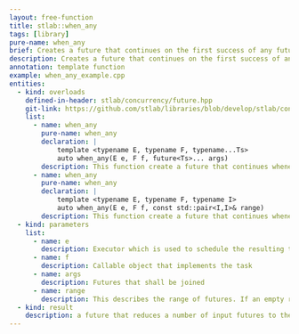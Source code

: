 ```yaml
---
layout: free-function
title: stlab::when_any
tags: [library]
pure-name: when_any
brief: Creates a future that continues on the first success of any futures passed
description: Creates a future that continues on the first success of any futures passed. The results of all passed futures must be convertable to the first parameter of the continuing function. The function must accept the a second parameter of std::size_t. It will receive the index of the future that succeeded first.
annotation: template function
example: when_any_example.cpp
entities:
  - kind: overloads
    defined-in-header: stlab/concurrency/future.hpp
    git-link: https://github.com/stlab/libraries/blob/develop/stlab/concurrency/future.hpp 
    list:
      - name: when_any
        pure-name: when_any
        declaration: |
            template <typename E, typename F, typename...Ts>
            auto when_any(E e, F f, future<Ts>... args)
        description: This function create a future that continues whenever the first future of the passed arguments `args` succeeds.
      - name: when_any
        pure-name: when_any
        declaration: |
            template <typename E, typename F, typename I> 
            auto when_any(E e, F f, const std::pair<I,I>& range)
        description: This function create a future that continues whenever the first future within the range succeeds
  - kind: parameters
    list:
      - name: e
        description: Executor which is used to schedule the resulting task
      - name: f
        description: Callable object that implements the task
      - name: args
        description: Futures that shall be joined
      - name: range
        description: This describes the range of futures. If an empty range is provided then a stlab::future_exception with code stlab::future_errc::broken_promise is thrown.
  - kind: result
    description: a future that reduces a number of input futures to the first that successds and passes it to the associated function object
---
```

